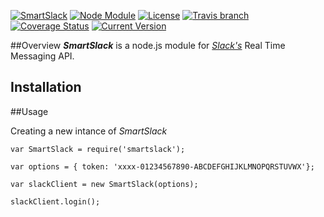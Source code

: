 [![SmartSlack](https://img.shields.io/badge/smart-slack-e61870.svg)](https://github.com/philliphenslee/smartslack)
[![Node Module](https://img.shields.io/badge/node.js-module-82bb22.svg)](https://github.com/philliphenslee/smartslack)
[![License](http://img.shields.io/badge/license-MIT-lightgrey.svg)](https://raw.githubusercontent.com/philliphenslee/smartslack/master/LICENSE)
[![Travis branch](https://img.shields.io/travis/philliphenslee/smartslack/master.svg)](https://travis-ci.org/philliphenslee/smartslack)
[![Coverage Status](https://coveralls.io/repos/philliphenslee/smartslack/badge.svg?branch=master&service=github)](https://coveralls.io/github/philliphenslee/smartslack?branch=master)
[![Current Version](https://img.shields.io/badge/version-0.2.0-blue.svg)](https://github.com/philliphenslee/smartslack)

##Overview
***SmartSlack*** is a node.js module for [*Slack's*](https://slack.com) Real Time Messaging API. 

## Installation

##Usage

Creating a new intance of *SmartSlack*

```
var SmartSlack = require('smartslack');

var options = { token: 'xxxx-01234567890-ABCDEFGHIJKLMNOPQRSTUVWX'};

var slackClient = new SmartSlack(options);

slackClient.login();

```


